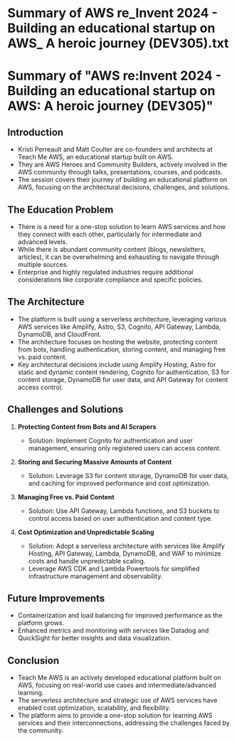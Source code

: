 # Summary of AWS re_Invent 2024 - Building an educational startup on AWS_ A heroic journey (DEV305).txt

# Summary of "AWS re:Invent 2024 - Building an educational startup on AWS: A heroic journey (DEV305)"

## Introduction

- Kristi Perreault and Matt Coulter are co-founders and architects at Teach Me AWS, an educational startup built on AWS.
- They are AWS Heroes and Community Builders, actively involved in the AWS community through talks, presentations, courses, and podcasts.
- The session covers their journey of building an educational platform on AWS, focusing on the architectural decisions, challenges, and solutions.

## The Education Problem

- There is a need for a one-stop solution to learn AWS services and how they connect with each other, particularly for intermediate and advanced levels.
- While there is abundant community content (blogs, newsletters, articles), it can be overwhelming and exhausting to navigate through multiple sources.
- Enterprise and highly regulated industries require additional considerations like corporate compliance and specific policies.

## The Architecture

- The platform is built using a serverless architecture, leveraging various AWS services like Amplify, Astro, S3, Cognito, API Gateway, Lambda, DynamoDB, and CloudFront.
- The architecture focuses on hosting the website, protecting content from bots, handling authentication, storing content, and managing free vs. paid content.
- Key architectural decisions include using Amplify Hosting, Astro for static and dynamic content rendering, Cognito for authentication, S3 for content storage, DynamoDB for user data, and API Gateway for content access control.

## Challenges and Solutions

1. **Protecting Content from Bots and AI Scrapers**
   - Solution: Implement Cognito for authentication and user management, ensuring only registered users can access content.

2. **Storing and Securing Massive Amounts of Content**
   - Solution: Leverage S3 for content storage, DynamoDB for user data, and caching for improved performance and cost optimization.

3. **Managing Free vs. Paid Content**
   - Solution: Use API Gateway, Lambda functions, and S3 buckets to control access based on user authentication and content type.

4. **Cost Optimization and Unpredictable Scaling**
   - Solution: Adopt a serverless architecture with services like Amplify Hosting, API Gateway, Lambda, DynamoDB, and WAF to minimize costs and handle unpredictable scaling.
   - Leverage AWS CDK and Lambda Powertools for simplified infrastructure management and observability.

## Future Improvements

- Containerization and load balancing for improved performance as the platform grows.
- Enhanced metrics and monitoring with services like Datadog and QuickSight for better insights and data visualization.

## Conclusion

- Teach Me AWS is an actively developed educational platform built on AWS, focusing on real-world use cases and intermediate/advanced learning.
- The serverless architecture and strategic use of AWS services have enabled cost optimization, scalability, and flexibility.
- The platform aims to provide a one-stop solution for learning AWS services and their interconnections, addressing the challenges faced by the community.